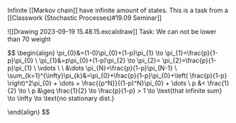 Infinite [[Markov chain]] have infinite amount of states.
This is a task from a [[Classwork (Stochastic Processes)#19.09 Seminar]]


![[Drawing 2023-09-19 15.48.15.excalidraw]]
Task: We can not be lower than 70 weight

$$
\begin{align}
\pi_{0}&=(1-0)\pi_{0}+(1-p)\pi_{1} \to \pi_{1}=\frac{p}{1-p}\pi_{0} \\
\pi_{1}&=p\pi_{0}+(1-p)\pi_{2} \to \pi_{2}= \pi_{2}=\frac{p}{1-p}\pi_{1} \\
\vdots \\ \\
&\dots \pi_{N}=\frac{p}{1-p}\pi_{N-1} \\
\sum_{k=1}^{\infty}\pi_{k}&=\pi_{0}+\frac{p}{1-p}\pi_{0}+\left( \frac{p}{1-p} \right)^2\pi_{0} + \dots + \frac{{p^N}}{(1-p)^N}\pi_{0} + \dots  \\
p &< \frac{1}{2} \to \\
p &\geq \frac{1}{2} \to \frac{p}{1-p} > 1 \to \text{that infinite sum} \to \infty \to \text{no stationary dist.}

\end{align}
$$
